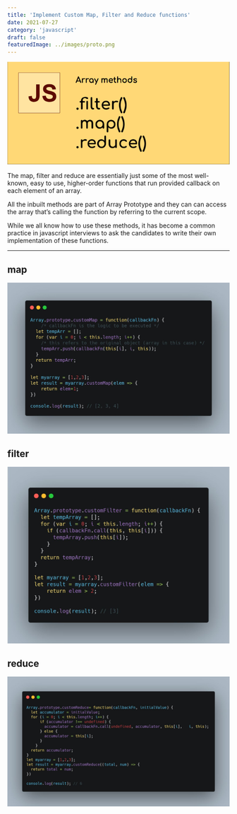 ```yaml
---
title: 'Implement Custom Map, Filter and Reduce functions'
date: 2021-07-27
category: 'javascript'
draft: false
featuredImage: ../images/proto.png
---
```


![](./images/map.png)

The map, filter and reduce are essentially just some of the most well-known, easy to use, higher-order functions that run provided callback on each element of an array.

All the inbuilt methods are part of Array Prototype and they can can access the array that’s calling the function by referring to the current scope. 

While we all know how to use these methods, it has become a common practice in javascript interviews to ask the candidates to write their own implementation of these functions.

-----

## map
![](./images/map-implement.jpg)

## filter
![](./images/filter-implement.jpg)

## reduce
![](./images/reduce-implement.jpg)

